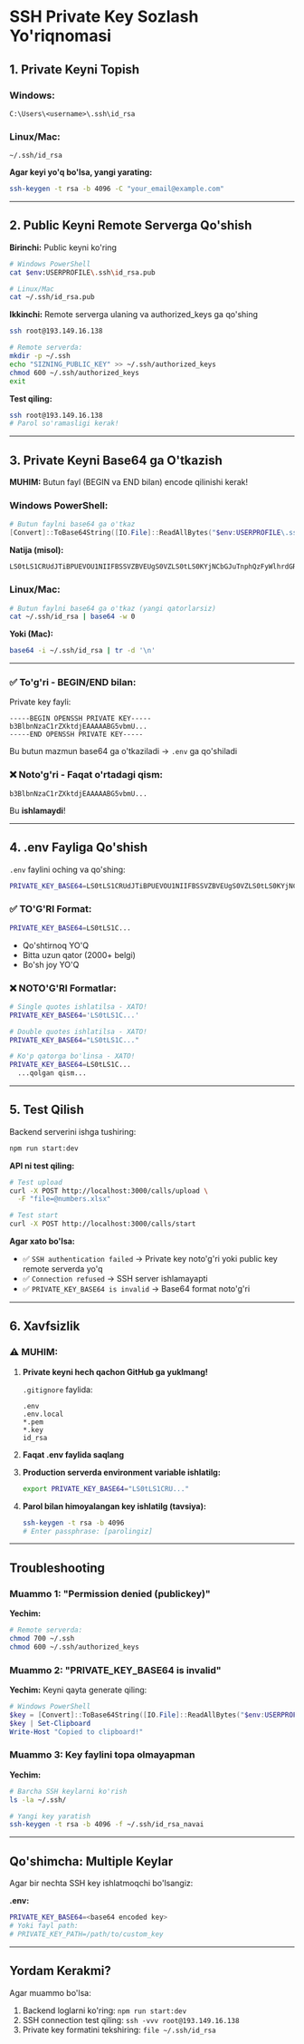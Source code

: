 # SSH Private Key Sozlash Yo'riqnomasi

## 1. Private Keyni Topish

### Windows:
```
C:\Users\<username>\.ssh\id_rsa
```

### Linux/Mac:
```
~/.ssh/id_rsa
```

**Agar keyi yo'q bo'lsa, yangi yarating:**
```bash
ssh-keygen -t rsa -b 4096 -C "your_email@example.com"
```

---

## 2. Public Keyni Remote Serverga Qo'shish

**Birinchi:** Public keyni ko'ring
```bash
# Windows PowerShell
cat $env:USERPROFILE\.ssh\id_rsa.pub

# Linux/Mac
cat ~/.ssh/id_rsa.pub
```

**Ikkinchi:** Remote serverga ulaning va authorized_keys ga qo'shing
```bash
ssh root@193.149.16.138

# Remote serverda:
mkdir -p ~/.ssh
echo "SIZNING_PUBLIC_KEY" >> ~/.ssh/authorized_keys
chmod 600 ~/.ssh/authorized_keys
exit
```

**Test qiling:**
```bash
ssh root@193.149.16.138
# Parol so'ramasligi kerak!
```

---

## 3. Private Keyni Base64 ga O'tkazish

**MUHIM:** Butun fayl (BEGIN va END bilan) encode qilinishi kerak!

### Windows PowerShell:
```powershell
# Butun faylni base64 ga o'tkaz
[Convert]::ToBase64String([IO.File]::ReadAllBytes("$env:USERPROFILE\.ssh\id_rsa"))
```

**Natija (misol):**
```
LS0tLS1CRUdJTiBPUEVOU1NIIFBSSVZBVEUgS0VZLS0tLS0KYjNCbGJuTnphQzFyWlhrdGRqRUFBQUFBQkc1dmJtVUFBQUFFYm05dVpRQUFBQUFBQUFBQkFBQUJsd0FBQUFkemMyZ3RjbgpOaEFBQUFBd0VBQVFBQUFJRUF5TjZWMGFNb0JMWWZwbGQ1...
```

### Linux/Mac:
```bash
# Butun faylni base64 ga o'tkaz (yangi qatorlarsiz)
cat ~/.ssh/id_rsa | base64 -w 0
```

**Yoki (Mac):**
```bash
base64 -i ~/.ssh/id_rsa | tr -d '\n'
```

---

### ✅ To'g'ri - BEGIN/END bilan:
Private key fayli:
```
-----BEGIN OPENSSH PRIVATE KEY-----
b3BlbnNzaC1rZXktdjEAAAAABG5vbmU...
-----END OPENSSH PRIVATE KEY-----
```

Bu butun mazmun base64 ga o'tkaziladi → `.env` ga qo'shiladi

### ❌ Noto'g'ri - Faqat o'rtadagi qism:
```
b3BlbnNzaC1rZXktdjEAAAAABG5vbmU...
```

Bu **ishlamaydi**!

---

## 4. .env Fayliga Qo'shish

`.env` faylini oching va qo'shing:

```bash
PRIVATE_KEY_BASE64=LS0tLS1CRUdJTiBPUEVOU1NIIFBSSVZBVEUgS0VZLS0tLS0KYjNCbGJuTnphQzFyWlhrdGRqRUFBQUFBQkc1dmJtVUFBQUFFYm05dVpRQUFBQUFBQUFBQkFBQUJsd0FBQUFkemMyZ3RjbgpOaEFBQUFBd0VBQVFBQUFJRUF5TjZWMGFNb0JMWWZwbGQ1...
```

### ✅ TO'G'RI Format:
```bash
PRIVATE_KEY_BASE64=LS0tLS1C...
```
- Qo'shtirnoq YO'Q
- Bitta uzun qator (2000+ belgi)
- Bo'sh joy YO'Q

### ❌ NOTO'G'RI Formatlar:
```bash
# Single quotes ishlatilsa - XATO!
PRIVATE_KEY_BASE64='LS0tLS1C...'

# Double quotes ishlatilsa - XATO!
PRIVATE_KEY_BASE64="LS0tLS1C..."

# Ko'p qatorga bo'linsa - XATO!
PRIVATE_KEY_BASE64=LS0tLS1C...
  ...qolgan qism...
```

---

## 5. Test Qilish

Backend serverini ishga tushiring:
```bash
npm run start:dev
```

**API ni test qiling:**
```bash
# Test upload
curl -X POST http://localhost:3000/calls/upload \
  -F "file=@numbers.xlsx"

# Test start
curl -X POST http://localhost:3000/calls/start
```

**Agar xato bo'lsa:**
- ✅ `SSH authentication failed` → Private key noto'g'ri yoki public key remote serverda yo'q
- ✅ `Connection refused` → SSH server ishlamayapti
- ✅ `PRIVATE_KEY_BASE64 is invalid` → Base64 format noto'g'ri

---

## 6. Xavfsizlik

### ⚠️ MUHIM:

1. **Private keyni hech qachon GitHub ga yuklmang!**

   `.gitignore` faylida:
   ```
   .env
   .env.local
   *.pem
   *.key
   id_rsa
   ```

2. **Faqat .env faylida saqlang**

3. **Production serverda environment variable ishlatilg:**
   ```bash
   export PRIVATE_KEY_BASE64="LS0tLS1CRU..."
   ```

4. **Parol bilan himoyalangan key ishlatilg (tavsiya):**
   ```bash
   ssh-keygen -t rsa -b 4096
   # Enter passphrase: [parolingiz]
   ```

---

## Troubleshooting

### Muammo 1: "Permission denied (publickey)"
**Yechim:**
```bash
# Remote serverda:
chmod 700 ~/.ssh
chmod 600 ~/.ssh/authorized_keys
```

### Muammo 2: "PRIVATE_KEY_BASE64 is invalid"
**Yechim:** Keyni qayta generate qiling:
```powershell
# Windows PowerShell
$key = [Convert]::ToBase64String([IO.File]::ReadAllBytes("$env:USERPROFILE\.ssh\id_rsa"))
$key | Set-Clipboard
Write-Host "Copied to clipboard!"
```

### Muammo 3: Key faylini topa olmayapman
**Yechim:**
```bash
# Barcha SSH keylarni ko'rish
ls -la ~/.ssh/

# Yangi key yaratish
ssh-keygen -t rsa -b 4096 -f ~/.ssh/id_rsa_navai
```

---

## Qo'shimcha: Multiple Keylar

Agar bir nechta SSH key ishlatmoqchi bo'lsangiz:

**.env:**
```bash
PRIVATE_KEY_BASE64=<base64 encoded key>
# Yoki fayl path:
# PRIVATE_KEY_PATH=/path/to/custom_key
```

---

## Yordam Kerakmi?

Agar muammo bo'lsa:
1. Backend loglarni ko'ring: `npm run start:dev`
2. SSH connection test qiling: `ssh -vvv root@193.149.16.138`
3. Private key formatini tekshiring: `file ~/.ssh/id_rsa`
